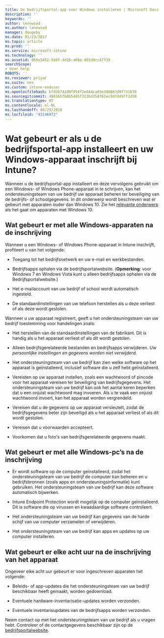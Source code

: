 ```yaml
---
title: De bedrijfsportal-app voor Windows installeren | Microsoft Docs
description: ''
keywords: ''
author: lenewsad
ms.author: lanewsad
manager: dougeby
ms.date: 01/23/2017
ms.topic: article
ms.prod: ''
ms.service: microsoft-intune
ms.technology: ''
ms.assetid: d65e3452-5bbf-4d26-a06e-401ddcc47f39
searchScope:
- User help
ROBOTS: ''
ms.reviewer: priyar
ms.suite: ems
ms.custom: intune-enduser
ms.openlocfilehash: bfd2b742d9f954f2e644ca03e398687d9f731b78
ms.sourcegitcommit: 490365fb8b5405f323b4358fb1ec9dfdd9ff2d58
ms.translationtype: HT
ms.contentlocale: nl-NL
ms.lasthandoff: 08/29/2018
ms.locfileid: "43146972"
---
```

# <a name="what-happens-if-you-install-the-company-portal-app-and-enroll-your-windows-device-in-intune"></a>Wat gebeurt er als u de bedrijfsportal-app installeert en uw Windows-apparaat inschrijft bij Intune?

Wanneer u de bedrijfsportal-app installeert en deze vervolgens gebruikt om een Windows- of Windows Phone-apparaat in te schrijven, kan het ondersteuningsteam van uw bedrijf uw apparaat beheren ter beveiliging van de bedrijfs- of schoolgegevens. In dit onderwerp wordt beschreven wat er gebeurt met apparaten ouder dan Windows 10. Zie het [relevante onderwerp](what-happens-if-you-install-the-company-portal-app-and-enroll-your-device-in-intune-windows10.md) als het gaat om apparaten met Windows 10.

## <a name="what-happens-to-all-windows-devices-after-enrollment"></a>Wat gebeurt er met alle Windows-apparaten na de inschrijving
Wanneer u een Windows- of Windows Phone-apparaat in Intune inschrijft, profiteert u van het volgende:

-   Toegang tot het bedrijfsnetwerk en uw e-mail en werkbestanden.

-   Bedrijfsapps ophalen via de bedrijfsportalwebsite. (__Opmerking__: voor Windows 7 en Windows Vista kunt u alleen bedrijfsapps ophalen via de Bedrijfsportalwebsite.)

-   Het e-mailaccount van uw bedrijf of school wordt automatisch ingesteld.

-   De standaardinstellingen van uw telefoon herstellen als u deze verliest of als deze wordt gestolen.

Wanneer u uw apparaat registreert, geeft u het ondersteuningsteam van uw bedrijf toestemming voor handelingen zoals:

-   Het herstellen van de standaardinstellingen van de fabrikant. Dit is handig als u het apparaat verliest of als dit wordt gestolen.

-   Alleen bedrijfsgerelateerde bestanden en bedrijfsapps verwijderen. *Uw persoonlijke instellingen en gegevens worden niet verwijderd.*

-   Het ondersteuningsteam van uw bedrijf kan zien welke software op het apparaat is geïnstalleerd, inclusief software die u zelf hebt geïnstalleerd.

-   Vereisten op uw apparaat instellen, zoals een wachtwoord of pincode voor het apparaat vereisen ter beveiliging van bedrijfsgegevens. Het ondersteuningsteam van uw bedrijf kan ook het aantal keren beperken dat u een onjuist wachtwoord mag invoeren. Als u te vaak een onjuist wachtwoord invoert, kan het apparaat worden vergrendeld.

-   Vereisen dat u de gegevens op uw apparaat versleutelt, zodat de bedrijfsgegevens beter zijn beveiligd als u het apparaat verliest of als dit wordt gestolen.

-   Vereisen dat u voorwaarden accepteert.

-   Voorkomen dat u foto's van bedrijfsgerelateerde gegevens maakt.

## <a name="what-happens-to-all-windows-pcs-after-enrollment"></a>Wat gebeurt er met alle Windows-pc’s na de inschrijving

-  Er wordt software op de computer geïnstalleerd, zodat het ondersteuningsteam van uw bedrijf de computer kan beheren en u bedrijfsbronnen (zoals apps en ondersteuningsinformatie) kunt gebruiken. Het ondersteuningsteam van uw bedrijf kan deze software automatisch bijwerken.

-  Intune Endpoint Protection wordt mogelijk op de computer geïnstalleerd. Dit is software die op virussen en kwaadaardige software controleert.

-  Het ondersteuningsteam van uw bedrijf kan gegevens van de harde schijf van uw computer verzamelen of verwijderen.

-  Het ondersteuningsteam van uw bedrijf kan apps en updates op uw computer installeren.

## <a name="what-happens-every-eight-hours-after-device-enrollment"></a>Wat gebeurt er elke acht uur na de inschrijving van het apparaat

Ongeveer elke acht uur gebeurt er voor ingeschreven apparaten het volgende:

-   Beleids- of app-updates die het ondersteuningsteam van uw bedrijf beschikbaar heeft gemaakt, worden gedownload.

-   Eventuele hardware-inventarisatie-updates worden verzonden.

-   Eventuele inventarisupdates van de bedrijfsapps worden verzonden.

Neem contact op met het ondersteuningsteam van uw bedrijf als u vragen hebt. Controleer of de contactgegevens beschikbaar zijn op de [bedrijfsportalwebsite](https://go.microsoft.com/fwlink/?linkid=2010980).
